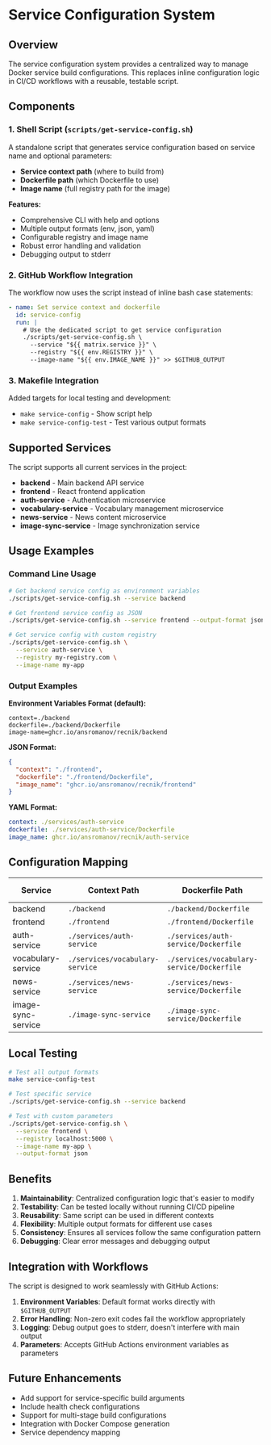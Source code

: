 # Service Configuration System

## Overview

The service configuration system provides a centralized way to manage Docker service build configurations. This replaces inline configuration logic in CI/CD workflows with a reusable, testable script.

## Components

### 1. Shell Script (`scripts/get-service-config.sh`)

A standalone script that generates service configuration based on service name and optional parameters:

- **Service context path** (where to build from)
- **Dockerfile path** (which Dockerfile to use)
- **Image name** (full registry path for the image)

**Features:**

- Comprehensive CLI with help and options
- Multiple output formats (env, json, yaml)
- Configurable registry and image name
- Robust error handling and validation
- Debugging output to stderr

### 2. GitHub Workflow Integration

The workflow now uses the script instead of inline bash case statements:

```yaml
- name: Set service context and dockerfile
  id: service-config
  run: |
    # Use the dedicated script to get service configuration
    ./scripts/get-service-config.sh \
      --service "${{ matrix.service }}" \
      --registry "${{ env.REGISTRY }}" \
      --image-name "${{ env.IMAGE_NAME }}" >> $GITHUB_OUTPUT
```

### 3. Makefile Integration

Added targets for local testing and development:

- `make service-config` - Show script help
- `make service-config-test` - Test various output formats

## Supported Services

The script supports all current services in the project:

- **backend** - Main backend API service
- **frontend** - React frontend application
- **auth-service** - Authentication microservice
- **vocabulary-service** - Vocabulary management microservice
- **news-service** - News content microservice
- **image-sync-service** - Image synchronization service

## Usage Examples

### Command Line Usage

```bash
# Get backend service config as environment variables
./scripts/get-service-config.sh --service backend

# Get frontend service config as JSON
./scripts/get-service-config.sh --service frontend --output-format json

# Get service config with custom registry
./scripts/get-service-config.sh \
  --service auth-service \
  --registry my-registry.com \
  --image-name my-app
```

### Output Examples

**Environment Variables Format (default):**

```
context=./backend
dockerfile=./backend/Dockerfile
image-name=ghcr.io/ansromanov/recnik/backend
```

**JSON Format:**

```json
{
  "context": "./frontend",
  "dockerfile": "./frontend/Dockerfile",
  "image_name": "ghcr.io/ansromanov/recnik/frontend"
}
```

**YAML Format:**

```yaml
context: ./services/auth-service
dockerfile: ./services/auth-service/Dockerfile
image_name: ghcr.io/ansromanov/recnik/auth-service
```

## Configuration Mapping

| Service | Context Path | Dockerfile Path | Image Suffix |
|---------|-------------|----------------|---------------|
| backend | `./backend` | `./backend/Dockerfile` | `/backend` |
| frontend | `./frontend` | `./frontend/Dockerfile` | `/frontend` |
| auth-service | `./services/auth-service` | `./services/auth-service/Dockerfile` | `/auth-service` |
| vocabulary-service | `./services/vocabulary-service` | `./services/vocabulary-service/Dockerfile` | `/vocabulary-service` |
| news-service | `./services/news-service` | `./services/news-service/Dockerfile` | `/news-service` |
| image-sync-service | `./image-sync-service` | `./image-sync-service/Dockerfile` | `/image-sync-service` |

## Local Testing

```bash
# Test all output formats
make service-config-test

# Test specific service
./scripts/get-service-config.sh --service backend

# Test with custom parameters
./scripts/get-service-config.sh \
  --service frontend \
  --registry localhost:5000 \
  --image-name my-app \
  --output-format json
```

## Benefits

1. **Maintainability**: Centralized configuration logic that's easier to modify
2. **Testability**: Can be tested locally without running CI/CD pipeline
3. **Reusability**: Same script can be used in different contexts
4. **Flexibility**: Multiple output formats for different use cases
5. **Consistency**: Ensures all services follow the same configuration pattern
6. **Debugging**: Clear error messages and debugging output

## Integration with Workflows

The script is designed to work seamlessly with GitHub Actions:

1. **Environment Variables**: Default format works directly with `$GITHUB_OUTPUT`
2. **Error Handling**: Non-zero exit codes fail the workflow appropriately
3. **Logging**: Debug output goes to stderr, doesn't interfere with main output
4. **Parameters**: Accepts GitHub Actions environment variables as parameters

## Future Enhancements

- Add support for service-specific build arguments
- Include health check configurations
- Support for multi-stage build configurations
- Integration with Docker Compose generation
- Service dependency mapping
